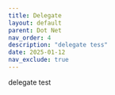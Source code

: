 ```yaml
---
title: Delegate
layout: default
parent: Dot Net
nav_order: 4
description: "delegate tess"
date: 2025-01-12
nav_exclude: true
---
```


delegate test
